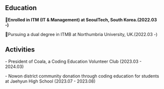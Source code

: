 ## Education

<div>
  <p><b>🏫Enrolled in ITM (IT & Management) at SeoulTech, South Korea.(2022.03 -)</b><p>
    <p>🏫Pursuing a dual degree in ITMB at Northumbria University, UK.(2022.03 -)</p>
</div>

## Activities
<div>
<p> - President of Coala, a Coding Education Volunteer Club (2023.03 - 2024.03)</p>
<p> - Nowon district community donation through coding education for students at Jaehyun High School (2023.07 - 2023.08)</p>
  
</div>



<!--
**yeomjungwoo/yeomjungwoo** is a ✨ _special_ ✨ repository because its `README.md` (this file) appears on your GitHub profile.

Here are some ideas to get you started:

- 🔭 I’m currently working on ...
- 🌱 I’m currently learning ...
- 👯 I’m looking to collaborate on ...
- 🤔 I’m looking for help with ...
- 💬 Ask me about ...
- 📫 How to reach me: ...
- 😄 Pronouns: ...
- ⚡ Fun fact: ...
-->

